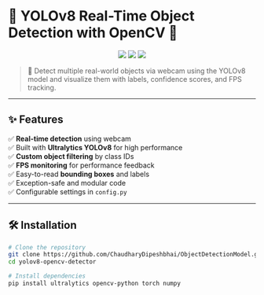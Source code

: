 # 🚀 YOLOv8 Real-Time Object Detection with OpenCV 🎯

<div align="center">
  <img src="https://img.shields.io/badge/YOLOv8-Ultralytics-blue?style=for-the-badge&logo=python" />
  <img src="https://img.shields.io/badge/OpenCV-RealTime-green?style=for-the-badge&logo=opencv" />
  <img src="https://img.shields.io/badge/PyTorch-Model-red?style=for-the-badge&logo=pytorch" />
</div>

> 🧠 Detect multiple real-world objects via webcam using the YOLOv8 model and visualize them with labels, confidence scores, and FPS tracking.

---

## ✨ Features

✅ **Real-time detection** using webcam  
✅ Built with **Ultralytics YOLOv8** for high performance  
✅ **Custom object filtering** by class IDs  
✅ **FPS monitoring** for performance feedback  
✅ Easy-to-read **bounding boxes** and labels  
✅ Exception-safe and modular code  
✅ Configurable settings in `config.py`

---

## 🛠️ Installation

```bash
# Clone the repository
git clone https://github.com/ChaudharyDipeshbhai/ObjectDetectionModel.git
cd yolov8-opencv-detector

# Install dependencies
pip install ultralytics opencv-python torch numpy

